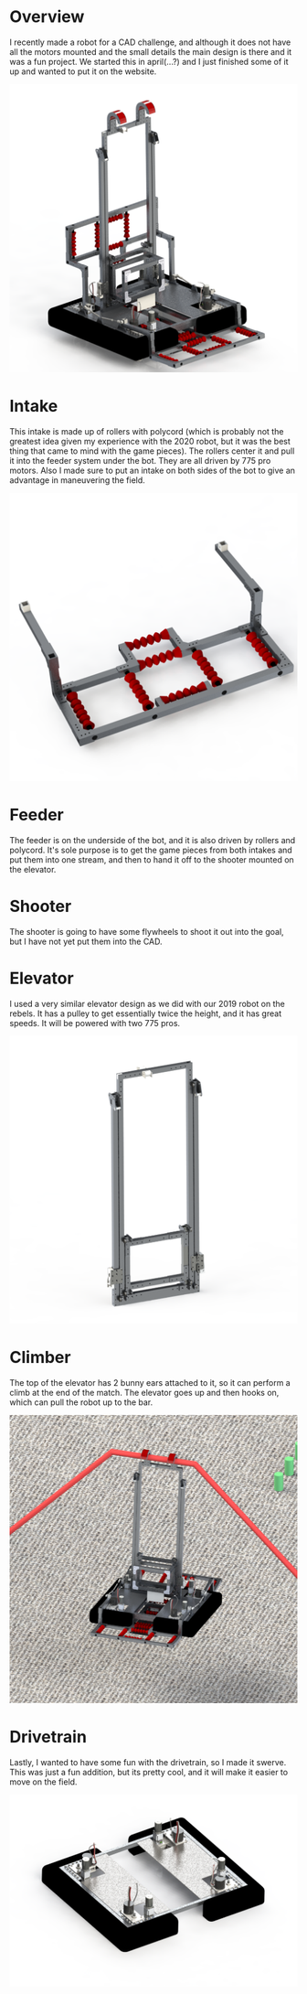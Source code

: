 # Overview

I recently made a robot for a CAD challenge, and although it does not have all the motors mounted and the small details the main design is there and it was a fun project. We started this in april(...?) and I just finished some of it up and wanted to put it on the website.

![](vortex.png)

# Intake

This intake is made up of rollers with polycord (which is probably not the greatest idea given my experience with the 2020 robot, but it was the best thing that came to mind with the game pieces). The rollers center it and pull it into the feeder system under the bot. They are all driven by 775 pro motors. Also I made sure to put an intake on both sides of the bot to give an advantage in maneuvering the field.

![](intake.png)

# Feeder

The feeder is on the underside of the bot, and it is also driven by rollers and polycord. It's sole purpose is to get the game pieces from both intakes and put them into one stream, and then to hand it off to the shooter mounted on the elevator.

# Shooter

The shooter is going to have some flywheels to shoot it out into the goal, but I have not yet put them into the CAD.

# Elevator

I used a very similar elevator design as we did with our 2019 robot on the rebels. It has a pulley to get essentially twice the height, and it has great speeds. It will be powered with two 775 pros.

![](elevator.png)

# Climber

The top of the elevator has 2 bunny ears attached to it, so it can perform a climb at the end of the match. The elevator goes up and then hooks on, which can pull the robot up to the bar.

![](climb.png)

# Drivetrain

Lastly, I wanted to have some fun with the drivetrain, so I made it swerve. This was just a fun addition, but its pretty cool, and it will make it easier to move on the field.

![](drive.png)

